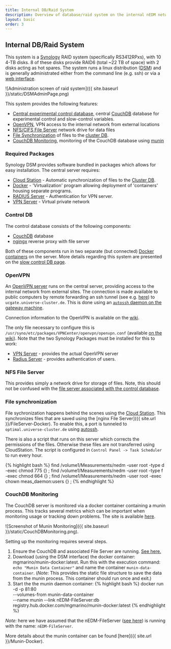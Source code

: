 ```yaml
---
title: Internal DB/Raid System
description: Overview of database/raid system on the internal nEDM network. 
layout: basic
order: 3
---
```


## Internal DB/Raid System 

This system is a [Synology](https://www.synology.com/) RAID system (specifically RS3412RPxs), with 10 4-TB
disks.  8 of these disks provide RAID6 (total ~22 TB of space) with 2 disks
acting as hot spares.  The system runs a linux distribution
([DSM](https://www.synology.com/en-global/dsm)) and is generally administrated either from the command line (e.g. ssh) or via a [web interface](https://raid.nedm1:5001). 

![Administration screen of raid system]({{ site.baseurl }}/static/DSMAdminPage.png)

This system provides the following features:

* [Central experimental control database](#control-db), central [CouchDB](http://couchdb.apache.org/) database for experimental control and slow-control variables. 
* [OpenVPN](#openvpn), VPN access to the internal network from external locations
* [NFS/CIFS File Server](#nfs-file-server) network drive for data files 
* [File Synchronization](#file-synchronization) of files to the [cluster DB](Cluster-DB.html).
* [CouchDB Monitoring](#couchdb-monitoring), monitoring of the CouchDB database using [munin](http://munin-monitoring.org/) 

### Required Packages

Synology DSM provides software bundled in packages which allows for easy
installation.  The central server requires:

* [Cloud Station](https://www.synology.com/en-us/dsm/app_packages/CloudStation) - Automatic synchronization of files to the [Cluster DB](Cluster-DB.html). 
* [Docker](https://www.synology.com/en-us/dsm/app_packages/Docker) - 'Virtualization' program allowing deployment of 'containers' housing separate programs.
* [RADIUS Server](https://www.synology.com/en-us/dsm/app_packages/RadiusServer) - Authentication for VPN server.
* [VPN Server](https://www.synology.com/en-us/dsm/app_packages/VPNCenter) - Virtual private network

### Control DB

The control database consists of the following components:

* [CouchDB](http://couchdb.apache.org) database
* [ngingx](http://nginx.org/) reverse proxy with file server 

Both of these components run in two separate (but connected) [Docker
containers](https://www.docker.com/) on the server.  More details regarding
this system are presented on the [slow control DB page](Control-DB.html). 

### OpenVPN

An [OpenVPN server](https://openvpn.net/) runs on the central server, providing access
to the internal network from external sites.  The connection is made available
to public computers by remote forwarding an ssh tunnel (see e.g.
[here](http://blog.trackets.com/2014/05/17/ssh-tunnel-local-and-remote-port-forwarding-explained-with-examples.html))
to `ucgate.universe-cluster.de`.  This is done using an [`autossh` daemon on the gateway machine](GatewayMachine.html#ssh-routing).

Connection information to the OpenVPN is available on the [wiki](https://fierlinger.wiki.tum.de/Connection+to+VPN+at+Osthalle).

The only file necessary to configure this is
`/usr/syno/etc/packages/VPNCenter/openvpn/openvpn.conf` (available [on the
wiki](https://fierlinger.wiki.tum.de/Connection+to+VPN+at+Osthalle#Administration)).  Note that the two Synology Packages must be installed for this to work:

* [VPN Server](https://www.synology.com/en-us/dsm/app_packages/VPNCenter) - provides the actual OpenVPN server
* [Radius Server](https://www.synology.com/en-us/dsm/app_packages/RadiusServer) - provides authentication of users. 

### NFS File Server

This provides simply a network drive for storage of files.  Note, this should
not be confused with the [file server associated with the control database](Control-DB.html). 

### File synchronization

File sychronization happens behind the scenes using the [Cloud
Station](https://www.synology.com/en-us/dsm/app_packages/CloudStation).
This synchronizes files that are saved using the [nginx File
Server]({{ site.url }}/FileServer-Docker).  To enable this, a port is tunneled to 
`optimal.universe-cluster.de` using [autossh](GatewayMachine.html#ssh-routing).

There is also a script that runs on this server which corrects the permissions
of the files.  Otherwise these files are not transferred using CloudStation.
The script is configured in `Control Panel -> Task Scheduler` to run every hour.

{% highlight bash %}
find /volume1/Measurements/nedm -user root -type d -exec chmod 775 {} \; 
find /volume1/Measurements/nedm -user root -type f -exec chmod 664 {} \; 
find /volume1/Measurements/nedm -user root -exec chown meas_daemon:users {} \;
{% endhighlight %}

### CouchDB Monitoring 

The CouchDB server is monitored via a docker container containing a munin
process.  This tracks several metrics which can be important when monitoring
usage or tracking down problems.  The site is available
[here](http://raid.nedm1:81/). 

![Screenshot of Munin Monitoring]({{ site.baseurl }}/static/CouchDBMonitoring.png).

Setting up the monitoring requires several steps.

1. Ensure the CouchDB and associated File Server are running.  [See
here.](Central-DB.html)
2. Download (using the DSM interface) the docker container:
mgmarino/munin-docker:latest.  Run this with the execution command: `echo
"Munin Data Container"` and name the container `munin-data-container`.
(_Note_: This provides the static file structure to save the data from the
munin process.  This container should run once and exit.)
3. Start the the munin daemon container:
{% highlight bash %}
docker run -d -p 81:80\
  --volumes-from munin-data-container\
  --name munin --link nEDM-FileServer:db \
  registry.hub.docker.com/mgmarino/munin-docker:latest
{% endhighlight %}

*Note:* here we have assumed that the nEDM-FileServer ([see
here](Central-DB.html)) is running with the name: `nEDM-FileServer`.

More details about the munin container can be found 
[here]({{ site.url }}/Munin-Docker).
